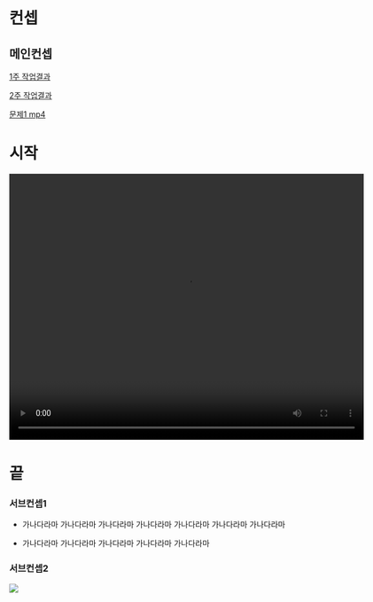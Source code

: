 # 컨셉
## 메인컨셉


[1주 작업결과](files/w01/test2.md)  

[2주 작업결과](files/w02/index.md)

[문제1 mp4](https://gifs.com/gif/firstgif-ZYjpZR)

# 시작

<video controls width="640" height="480">
    <source src="files/w01/문제1.mp4" type="video/mp4">
    Sorry, your browser doesn't support embedded videos.
</video>

# 끝

### 서브컨셉1
* 가나다라마 가나다라마 가나다라마 가나다라마 가나다라마 가나다라마 가나다라마 
- 가나다라마 가나다라마 가나다라마 가나다라마 가나다라마 
### 서브컨셉2

<img src="./img/관련이미지.bmp">


